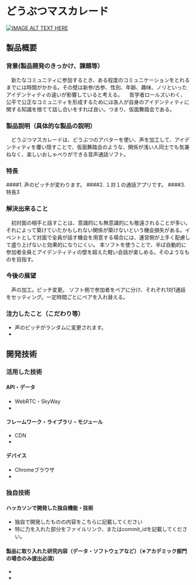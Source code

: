 # どうぶつマスカレード

[![IMAGE ALT TEXT HERE](https://jphacks.com/wp-content/uploads/2020/09/JPHACKS2020_ogp.jpg)](https://www.youtube.com/watch?v=G5rULR53uMk)

## 製品概要
### 背景(製品開発のきっかけ、課題等）
　新たなコミュニティに参加するとき、ある程度のコミュニケーションをとれるまでには時間がかかる。その壁は新参/古参、性別、年齢、趣味、ノリといったアイデンティティの違いが影響していると考える。
　哲学者ロールズいわく、公平で公正なコミュニティを形成するためには各人が自身のアイデンティティに関する知識を捨てて話し合いをすれば良い。つまり、仮面舞踏会である。
 
### 製品説明（具体的な製品の説明）
　どうぶつマスカレードは、どうぶつのアバターを使い、声を加工して、アイデンティティを覆い隠すことで、仮面舞踏会のような、関係が浅い人同士でも気兼ねなく、楽しいおしゃべりができる音声通話ソフト。
### 特長
####1. 声のピッチが変わります。
####2. １対１の通話アプリです。
####3. 特長3

### 解決出来ること
　初対面の相手と話すことは、意識的にも無意識的にも敬遠されることが多い。それによって築けていたかもしれない関係が築けないという機会損失がある。イベントとして対面で全員が話す機会を用意する場合には、運営側が上手く配慮して盛り上げないと効果的になりにくい。
 本ソフトを使うことで、半ば自動的に参加者全員とアイデンティティの壁を超えた軽い会話が楽しめる。そのようなものを目指す。
### 今後の展望
　声の加工。ピッチ変更。
 ソフト側で参加者をペアに分け、それぞれ1対1通話をセッティング。一定時間ごとにペアを入れ替える。
### 注力したこと（こだわり等）
* 声のピッチがランダムに変更されます。
* 

## 開発技術
### 活用した技術
#### API・データ
* WebRTC・SkyWay
* 

#### フレームワーク・ライブラリ・モジュール
* CDN
* 

#### デバイス
* Chromeブラウザ
* 

### 独自技術
#### ハッカソンで開発した独自機能・技術
* 独自で開発したものの内容をこちらに記載してください
* 特に力を入れた部分をファイルリンク、またはcommit_idを記載してください。

#### 製品に取り入れた研究内容（データ・ソフトウェアなど）（※アカデミック部門の場合のみ提出必須）
* 
* 
